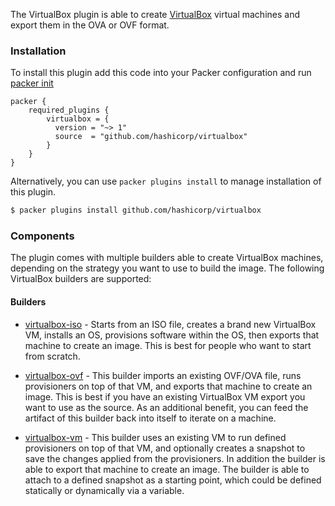 
The VirtualBox plugin is able to create
[VirtualBox](https://www.virtualbox.org) virtual machines and export them in
the OVA or OVF format.

### Installation
To install this plugin add this code into your Packer configuration and run [packer init](/packer/docs/commands/init)

```hcl
packer {
    required_plugins {
        virtualbox = {
          version = "~> 1"
          source  = "github.com/hashicorp/virtualbox"
        }
    }
}
```

Alternatively, you can use `packer plugins install` to manage installation of this plugin.

```sh
$ packer plugins install github.com/hashicorp/virtualbox
```

### Components

The plugin comes with multiple builders able to create VirtualBox
machines, depending on the strategy you want to use to build the image. 
The following VirtualBox builders are supported:

#### Builders
- [virtualbox-iso](/packer/BrandonRomano/virtualbox/latest/components/builder/virtualbox-iso) - Starts from an ISO
  file, creates a brand new VirtualBox VM, installs an OS, provisions
  software within the OS, then exports that machine to create an image. This
  is best for people who want to start from scratch.

- [virtualbox-ovf](/packer/BrandonRomano/virtualbox/latest/components/builder/virtualbox-ovf) - This builder imports
  an existing OVF/OVA file, runs provisioners on top of that VM, and exports
  that machine to create an image. This is best if you have an existing
  VirtualBox VM export you want to use as the source. As an additional
  benefit, you can feed the artifact of this builder back into itself to
  iterate on a machine.

- [virtualbox-vm](/packer/BrandonRomano/virtualbox/latest/components/builder/virtualbox-vm) - This builder uses an
  existing VM to run defined provisioners on top of that VM, and optionally
  creates a snapshot to save the changes applied from the provisioners. In
  addition the builder is able to export that machine to create an image. The
  builder is able to attach to a defined snapshot as a starting point, which
  could be defined statically or dynamically via a variable.
